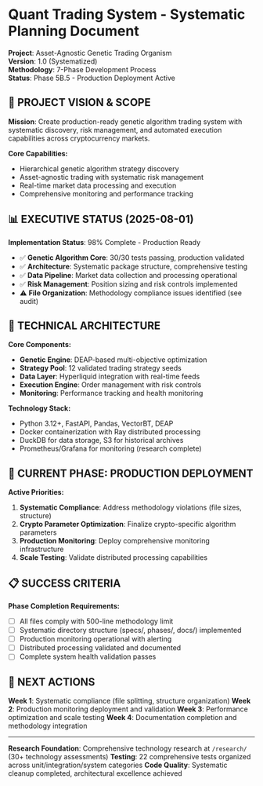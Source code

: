 # Quant Trading System - Systematic Planning Document
**Project**: Asset-Agnostic Genetic Trading Organism  
**Version**: 1.0 (Systematized)  
**Methodology**: 7-Phase Development Process  
**Status**: Phase 5B.5 - Production Deployment Active

## 🎯 PROJECT VISION & SCOPE
**Mission**: Create production-ready genetic algorithm trading system with systematic discovery, risk management, and automated execution capabilities across cryptocurrency markets.

**Core Capabilities:**
- Hierarchical genetic algorithm strategy discovery
- Asset-agnostic trading with systematic risk management  
- Real-time market data processing and execution
- Comprehensive monitoring and performance tracking

## 📊 EXECUTIVE STATUS (2025-08-01)
**Implementation Status**: 98% Complete - Production Ready
- ✅ **Genetic Algorithm Core**: 30/30 tests passing, production validated
- ✅ **Architecture**: Systematic package structure, comprehensive testing
- ✅ **Data Pipeline**: Market data collection and processing operational
- ✅ **Risk Management**: Position sizing and risk controls implemented
- ⚠️ **File Organization**: Methodology compliance issues identified (see audit)

## 🔧 TECHNICAL ARCHITECTURE
**Core Components:**
- **Genetic Engine**: DEAP-based multi-objective optimization
- **Strategy Pool**: 12 validated trading strategy seeds
- **Data Layer**: Hyperliquid integration with real-time feeds
- **Execution Engine**: Order management with risk controls
- **Monitoring**: Performance tracking and health monitoring

**Technology Stack:**
- Python 3.12+, FastAPI, Pandas, VectorBT, DEAP
- Docker containerization with Ray distributed processing
- DuckDB for data storage, S3 for historical archives
- Prometheus/Grafana for monitoring (research complete)

## 🚀 CURRENT PHASE: PRODUCTION DEPLOYMENT
**Active Priorities:**
1. **Systematic Compliance**: Address methodology violations (file sizes, structure)
2. **Crypto Parameter Optimization**: Finalize crypto-specific algorithm parameters  
3. **Production Monitoring**: Deploy comprehensive monitoring infrastructure
4. **Scale Testing**: Validate distributed processing capabilities

## 📋 SUCCESS CRITERIA
**Phase Completion Requirements:**
- [ ] All files comply with 500-line methodology limit
- [ ] Systematic directory structure (specs/, phases/, docs/) implemented
- [ ] Production monitoring operational with alerting
- [ ] Distributed processing validated and documented
- [ ] Complete system health validation passes

## 🎯 NEXT ACTIONS
**Week 1**: Systematic compliance (file splitting, structure organization)
**Week 2**: Production monitoring deployment and validation
**Week 3**: Performance optimization and scale testing
**Week 4**: Documentation completion and methodology integration

---
**Research Foundation**: Comprehensive technology research at `/research/` (30+ technology assessments)
**Testing**: 22 comprehensive tests organized across unit/integration/system categories
**Code Quality**: Systematic cleanup completed, architectural excellence achieved